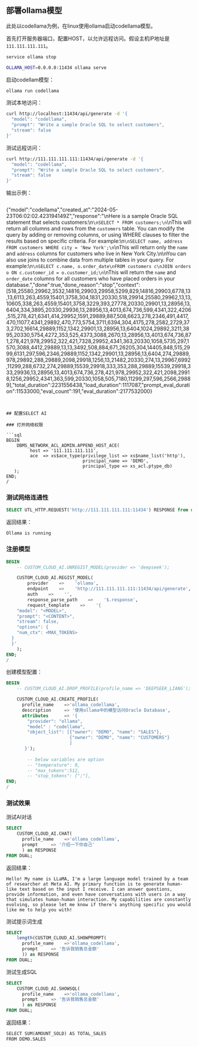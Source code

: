 
## 部署ollama模型

此处以codellama为例，在linux使用ollama启动codellama模型。

首先打开服务器端口，配置HOST，以允许远程访问。假设主机IP地址是`111.111.111.111`。

```sh
service ollama stop

OLLAMA_HOST=0.0.0.0:11434 ollama serve
```

启动codellam模型：

```sh
ollama run codellama
```

测试本地访问：

```sh
curl http://localhost:11434/api/generate -d '{
  "model": "codellama",
  "prompt": "Write a sample Oracle SQL to select customers",
  "stream": false
}'
```

测试远程访问：

```sh
curl http://111.111.111.111:11434/api/generate -d '{
  "model": "codellama",
  "prompt": "Write a sample Oracle SQL to select customers",
  "stream": false
}'
```

输出示例：

> ```json
{"model":"codellama","created_at":"2024-05-23T06:02:02.423194149Z","response":"\nHere is a sample Oracle SQL statement that selects customers:\n```\nSELECT * FROM customers;\n```\nThis will return all columns and rows from the `customers` table. You can modify the query by adding or removing columns, or using WHERE clauses to filter the results based on specific criteria. For example:\n```\nSELECT name, address FROM customers WHERE city = 'New York';\n```\nThis will return only the `name` and `address` columns for customers who live in New York City.\n\nYou can also use joins to combine data from multiple tables in your query. For example:\n```\nSELECT c.name, o.order_date\nFROM customers c\nJOIN orders o ON c.customer_id = o.customer_id;\n```\nThis will return the `name` and `order_date` columns for all customers who have placed orders in your database.","done":true,"done_reason":"stop","context":[518,25580,29962,3532,14816,29903,29958,5299,829,14816,29903,6778,13,13,6113,263,4559,15401,3758,304,1831,20330,518,29914,25580,29962,13,13,10605,338,263,4559,15401,3758,3229,393,27778,20330,29901,13,28956,13,6404,334,3895,20330,29936,13,28956,13,4013,674,736,599,4341,322,4206,515,278,421,6341,414,29952,1591,29889,887,508,6623,278,2346,491,4417,470,11077,4341,29892,470,773,5754,3711,6394,304,4175,278,2582,2729,373,2702,16614,29889,1152,1342,29901,13,28956,13,6404,1024,29892,3211,3895,20330,5754,4272,353,525,4373,3088,2670,13,28956,13,4013,674,736,871,278,421,978,29952,322,421,7328,29952,4341,363,20330,1058,5735,297,1570,3088,4412,29889,13,13,3492,508,884,671,26205,304,14405,848,515,2999,6131,297,596,2346,29889,1152,1342,29901,13,28956,13,6404,274,29889,978,29892,288,29889,2098,29918,1256,13,21482,20330,274,13,29967,6992,11299,288,6732,274,29889,15539,29918,333,353,288,29889,15539,29918,333,29936,13,28956,13,4013,674,736,278,421,978,29952,322,421,2098,29918,1256,29952,4341,363,599,20330,1058,505,7180,11299,297,596,2566,29889],"total_duration":2231556438,"load_duration":1117087,"prompt_eval_duration":11533000,"eval_count":191,"eval_duration":2177532000}
```


## 配置SELECT AI

### 打开网络权限

```sql
BEGIN  
    DBMS_NETWORK_ACL_ADMIN.APPEND_HOST_ACE(
         host => '111.111.111.111',
         ace  => xs$ace_type(privilege_list => xs$name_list('http'),
                             principal_name => 'DEMO',
                             principal_type => xs_acl.ptype_db)
   );
END;
/
```

### 测试网络连通性

```sql
SELECT UTL_HTTP.REQUEST('http://111.111.111.111:11434') RESPONSE from dual;
```

返回结果：

```
Ollama is running
```

### 注册模型

```sql
BEGIN
    -- CUSTOM_CLOUD_AI.UNREGIST_MODEL(provider => 'deepseek');

    CUSTOM_CLOUD_AI.REGIST_MODEL(
		provider    =>    'ollama',
		endpoint    =>    'http://111.111.111.111:11434/api/generate',
		auth    =>    '',
		response_parse_path    =>    '$.response',
		request_template    =>    '{
    "model": "<MODEL>",
	"prompt": "<CONTENT>",
    "stream": false,
	"options": {
    "num_ctx": <MAX_TOKENS>
  }
  }'
	);
END;
/
```

创建模型配置：

```sql
BEGIN
    -- CUSTOM_CLOUD_AI.DROP_PROFILE(profile_name => 'DEEPSEEK_LIANG');

	CUSTOM_CLOUD_AI.CREATE_PROFILE(
      profile_name    =>'ollama_codellama',
	  description     => '使用ollama中的模型访问Oracle Database',
      attributes      => '{
	    "provider": "ollama",
        "model" : "codellama",
        "object_list": [{"owner": "DEMO", "name": "SALES"},
                        {"owner": "DEMO", "name": "CUSTOMERS"}
						]
       }');
        
		-- below variables are option
		-- "temperature": 0,
        -- "max_tokens":512,
        -- "stop_tokens": [";"],
END;
/
```

### 测试效果

测试AI对话

```sql
SELECT 
	CUSTOM_CLOUD_AI.CHAT(
      profile_name    =>'ollama_codellama',
	  prompt     => '介绍一下你自己'
	  ) as RESPONSE
FROM DUAL;
```

返回结果：

```
Hello! My name is LLaMA, I'm a large language model trained by a team of researcher at Meta AI. My primary function is to generate human-like text based on the input I receive. I can answer questions, provide information, and even have conversations with users in a way that simulates human-human interaction. My capabilities are constantly evolving, so please let me know if there's anything specific you would like me to help you with!
```

测试提示词生成

```sql
SELECT 
	length(CUSTOM_CLOUD_AI.SHOWPROMPT(
      profile_name    =>'ollama_codellama',
	  prompt     => '告诉我销售总金额'
	  )) as RESPONSE
FROM DUAL;
```

测试生成SQL

```sql
SELECT 
	CUSTOM_CLOUD_AI.SHOWSQL(
      profile_name    =>'ollama_codellama',
	  prompt     => '告诉我销售总金额'
	  ) as RESPONSE
FROM DUAL;
```

返回结果：

```md
SELECT SUM(AMOUNT_SOLD) AS TOTAL_SALES
FROM DEMO.SALES
```
